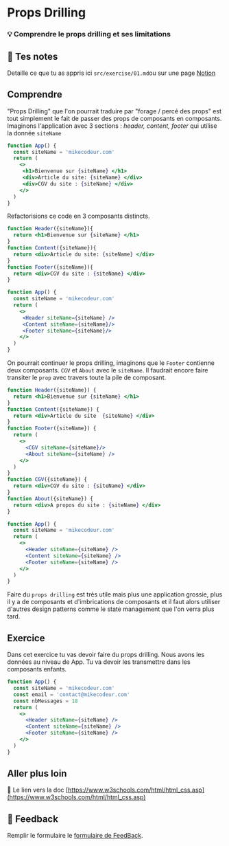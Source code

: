 # Props Drilling

### 💡 Comprendre le props drilling et ses limitations

## 📝 Tes notes

Detaille ce que tu as appris ici `src/exercise/01.md`ou sur une page [Notion](https://go.mikecodeur.com/course-notes-template)

## Comprendre

"Props Drilling" que l'on pourrait traduire par "forage / percé des props" est tout simplement le fait de passer des props de composants en composants. Imaginons l'application avec 3 sections : *header, content, footer* qui utilise la donnée `siteName` 

```jsx
function App() {
  const siteName = 'mikecodeur.com'
  return (
    <>
     <h1>Bienvenue sur {siteName} </h1>
     <div>Article du site: {siteName} </div>
     <div>CGV du site : {siteName} </div>
    </>
  )
}
```

Refactorisions ce code en 3 composants distincts. 

```jsx
function Header({siteName}){
  return <h1>Bienvenue sur {siteName} </h1>
}
function Content({siteName}){
  return <div>Article du site: {siteName} </div>
}
function Footer({siteName}){
  return <div>CGV du site : {siteName} </div>
}

function App() {
  const siteName = 'mikecodeur.com'
  return (
    <>
     <Header siteName={siteName} />
     <Content siteName={siteName}/>
     <Footer siteName={siteName}/>
    </>
  )
}
```

On pourrait continuer le props drilling, imaginons que le `Footer` contienne deux composants. `CGV` et `About` avec le `siteName`. Il faudrait encore faire transiter le `prop` avec travers toute la pile de composant.

```jsx
function Header({siteName}) {
  return <h1>Bienvenue sur {siteName} </h1>
}
function Content({siteName}) {
  return <div>Article du site  {siteName} </div>
}
function Footer({siteName}) {
  return (
    <>
      <CGV siteName={siteName}/>
      <About siteName={siteName} />
    </>
  )
}
function CGV({siteName}) {
  return <div>CGV du site : {siteName} </div>
}
function About({siteName}) {
  return <div>A propos du site : {siteName} </div>
}

function App() {
  const siteName = 'mikecodeur.com'
  return (
    <>
      <Header siteName={siteName} />
      <Content siteName={siteName} />
      <Footer siteName={siteName} />
    </>
  )
}
```

Faire du `props drilling` est très utile mais plus une application grossie, plus il y a de composants et d'imbrications de composants et il faut alors utiliser d'autres design patterns comme le state management que l'on verra plus tard.

## Exercice

Dans cet exercice tu vas devoir faire du props drilling. Nous avons les données au niveau de App. Tu va devoir les transmettre dans les composants enfants.

```jsx
function App() {
  const siteName = 'mikecodeur.com'
  const email = 'contact@mikecodeur.com'
  const nbMessages = 18
  return (
    <>
      <Header siteName={siteName} />
      <Content siteName={siteName} />
      <Footer siteName={siteName} />
    </>
  )
}
```

## Aller plus loin

📑 Le lien vers la doc [https://www.w3schools.com/html/html_css.asp](https://www.w3schools.com/html/html_css.asp)

## 🐜 Feedback

Remplir le formulaire le [formulaire de FeedBack](https://go.mikecodeur.com/cours-react-avis).